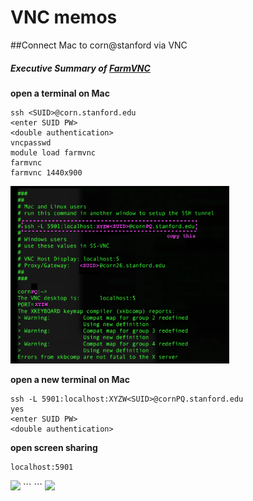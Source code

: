 # VNC memos

##Connect Mac to corn@stanford via VNC


##### Executive Summary of [FarmVNC](https://web.stanford.edu/group/farmshare/cgi-bin/wiki/index.php/FarmVNC)

**open a terminal on Mac** 
```
ssh <SUID>@corn.stanford.edu
<enter SUID PW>
<double authentication>
vncpasswd
module load farmvnc
farmvnc
farmvnc 1440x900
```

<img src="https://github.com/kyeokabe/VNC-memos/blob/master/pics/farmVNC.png" width="350">

**open a new terminal on Mac**

```
ssh -L 5901:localhost:XYZW<SUID>@cornPQ.stanford.edu
yes
<enter SUID PW>
<double authentication>
```
**open screen sharing**
```
localhost:5901
```
<img src="https://github.com/kyeokabe/VNC-memos/blob/master/pics/ScreenSharing1" width="350">
```
<enter VNC PW>
```
<img src="https://github.com/kyeokabe/VNC-memos/blob/master/pics/ScreenSharing2" width="350">
